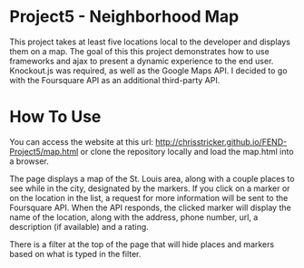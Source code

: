 Project5 - Neighborhood Map
===========================

This project takes at least five locations local to the developer and displays them on a map.  The goal of this this project demonstrates how to use frameworks and ajax to present a dynamic experience to the end user.  Knockout.js was required, as well as the Google Maps API.  I decided to go with the Foursquare API as an additional third-party API.

How To Use
==========
You can access the website at this url: http://chrisstricker.github.io/FEND-Project5/map.html or clone the repository locally and load the map.html into a browser.

The page displays a map of the St. Louis area, along with a couple places to see while in the city, designated by the markers.  If you click on a marker or on the location in the list, a request for more information will be sent to the Foursquare API.  When the API responds, the clicked marker will display the name of the location, along with the address, phone number, url, a description (if available) and a rating.

There is a filter at the top of the page that will hide places and markers based on what is typed in the filter.
